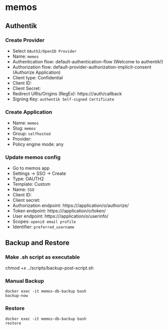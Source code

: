 # memos

## Authentik

### Create Provider

- Select `OAuth2/OpenID Provider`
- Name: `memos`
- Authentication flow: default-authentication-flow (Welcome to authentik!)
- Authorization flow: default-provider-authorization-implicit-consent (Authorize Application)
- Client type: Confidential
- Client ID: <auto-generated>
- Client Secret: <auto-generated>
- Redirect URIs/Origins (RegEx): https://<your-domain>/auth/callback
- Signing Key: `authentik Self-signed Certificate`

### Create Application

- Name: `memos`
- Slug: `memos`
- Group: `selfhosted`
- Provider: <select-created-memos-provider>
- Policy engine mode: any

### Update memos config

- Go to memos app
- Settings -> SSO -> Create
- Type: OAUTH2
- Template: Custom
- Name: `SSO`
- Client ID: <auto-generated>
- Client secret: <auto-generated>
- Authorization endpoint: https://<your-domain>/application/o/authorize/
- Token endpoint: https://<your-domain>/application/o/token/
- User endpoint: https://<your-domain>/application/o/userinfo/
- Scopes: `openid email profile`
- Identifier: `preferred_username`

## Backup and Restore

### Make .sh script as executable

chmod +x ../scripts/backup-post-script.sh

### Manual Backup

<!-- https://github.com/tiredofit/docker-db-backup -->

```
docker exec -it memos-db-backup bash
backup-now
```

### Restore

```
docker exec -it memos-db-backup bash
restore
```
